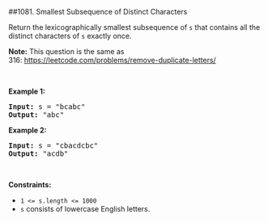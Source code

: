 ##1081. Smallest Subsequence of Distinct Characters
<p>Return the lexicographically smallest subsequence of <code>s</code> that contains all the distinct characters of <code>s</code> exactly once.</p>

<p><strong>Note:</strong> This question is the same as 316:&nbsp;<a href="https://leetcode.com/problems/remove-duplicate-letters/" target="_blank">https://leetcode.com/problems/remove-duplicate-letters/</a></p>

<p>&nbsp;</p>
<p><strong>Example 1:</strong></p>

<pre>
<strong>Input:</strong> s = &quot;bcabc&quot;
<strong>Output:</strong> &quot;abc&quot;
</pre>

<p><strong>Example 2:</strong></p>

<pre>
<strong>Input:</strong> s = &quot;cbacdcbc&quot;
<strong>Output:</strong> &quot;acdb&quot;
</pre>

<p>&nbsp;</p>
<p><strong>Constraints:</strong></p>

<ul>
	<li><code>1 &lt;= s.length &lt;= 1000</code></li>
	<li><code>s</code> consists of lowercase English letters.</li>
</ul>
